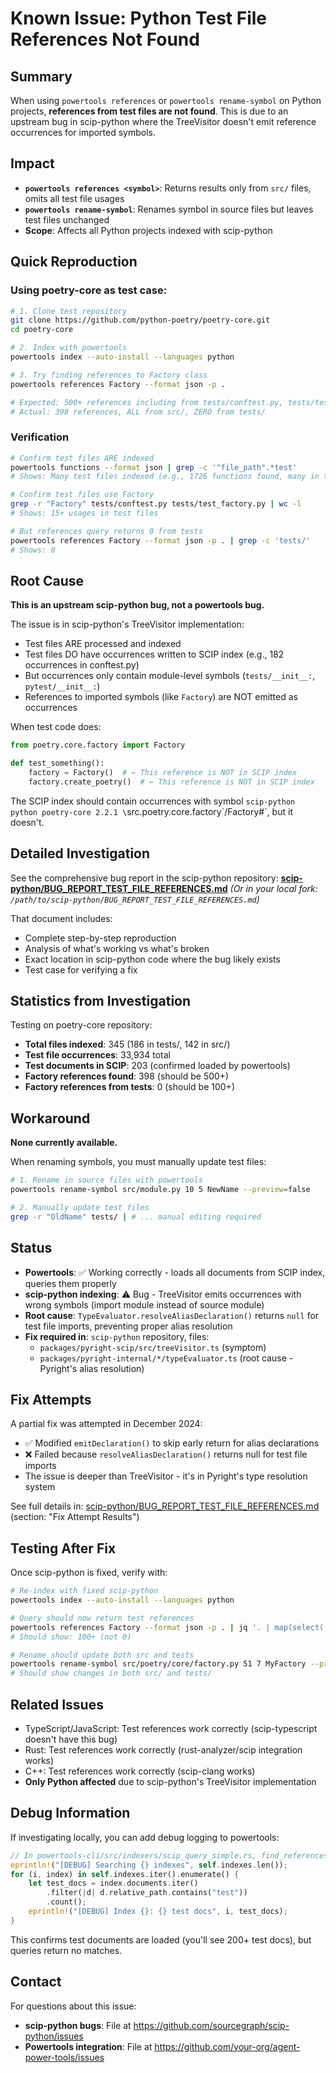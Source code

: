# Known Issue: Python Test File References Not Found

## Summary
When using `powertools references` or `powertools rename-symbol` on Python projects, **references from test files are not found**. This is due to an upstream bug in scip-python where the TreeVisitor doesn't emit reference occurrences for imported symbols.

## Impact
- **`powertools references <symbol>`**: Returns results only from `src/` files, omits all test file usages
- **`powertools rename-symbol`**: Renames symbol in source files but leaves test files unchanged
- **Scope**: Affects all Python projects indexed with scip-python

## Quick Reproduction

### Using poetry-core as test case:

```bash
# 1. Clone test repository
git clone https://github.com/python-poetry/poetry-core.git
cd poetry-core

# 2. Index with powertools
powertools index --auto-install --languages python

# 3. Try finding references to Factory class
powertools references Factory --format json -p .

# Expected: 500+ references including from tests/conftest.py, tests/test_factory.py
# Actual: 398 references, ALL from src/, ZERO from tests/
```

### Verification
```bash
# Confirm test files ARE indexed
powertools functions --format json | grep -c '"file_path".*test'
# Shows: Many test files indexed (e.g., 1726 functions found, many in tests/)

# Confirm test files use Factory
grep -r "Factory" tests/conftest.py tests/test_factory.py | wc -l
# Shows: 15+ usages in test files

# But references query returns 0 from tests
powertools references Factory --format json -p . | grep -c 'tests/'
# Shows: 0
```

## Root Cause

**This is an upstream scip-python bug, not a powertools bug.**

The issue is in scip-python's TreeVisitor implementation:
- Test files ARE processed and indexed
- Test files DO have occurrences written to SCIP index (e.g., 182 occurrences in conftest.py)
- But occurrences only contain module-level symbols (`tests/__init__:`, `pytest/__init__:`)
- References to imported symbols (like `Factory`) are NOT emitted as occurrences

When test code does:
```python
from poetry.core.factory import Factory

def test_something():
    factory = Factory()  # ← This reference is NOT in SCIP index
    factory.create_poetry()  # ← This reference is NOT in SCIP index
```

The SCIP index should contain occurrences with symbol `scip-python python poetry-core 2.2.1 \`src.poetry.core.factory\`/Factory#`, but it doesn't.

## Detailed Investigation

See the comprehensive bug report in the scip-python repository:
**[scip-python/BUG_REPORT_TEST_FILE_REFERENCES.md](https://github.com/sourcegraph/scip-python/blob/main/BUG_REPORT_TEST_FILE_REFERENCES.md)**
*(Or in your local fork: `/path/to/scip-python/BUG_REPORT_TEST_FILE_REFERENCES.md`)*

That document includes:
- Complete step-by-step reproduction
- Analysis of what's working vs what's broken
- Exact location in scip-python code where the bug likely exists
- Test case for verifying a fix

## Statistics from Investigation

Testing on poetry-core repository:
- **Total files indexed**: 345 (186 in tests/, 142 in src/)
- **Test file occurrences**: 33,934 total
- **Test documents in SCIP**: 203 (confirmed loaded by powertools)
- **Factory references found**: 398 (should be 500+)
- **Factory references from tests**: 0 (should be 100+)

## Workaround

**None currently available.**

When renaming symbols, you must manually update test files:
```bash
# 1. Rename in source files with powertools
powertools rename-symbol src/module.py 10 5 NewName --preview=false

# 2. Manually update test files
grep -r "OldName" tests/ | # ... manual editing required
```

## Status

- **Powertools**: ✅ Working correctly - loads all documents from SCIP index, queries them properly
- **scip-python indexing**: ⚠️ Bug - TreeVisitor emits occurrences with wrong symbols (import module instead of source module)
- **Root cause**: `TypeEvaluator.resolveAliasDeclaration()` returns `null` for test file imports, preventing proper alias resolution
- **Fix required in**: `scip-python` repository, files:
  - `packages/pyright-scip/src/treeVisitor.ts` (symptom)
  - `packages/pyright-internal/*/typeEvaluator.ts` (root cause - Pyright's alias resolution)

## Fix Attempts

A partial fix was attempted in December 2024:
- ✅ Modified `emitDeclaration()` to skip early return for alias declarations
- ❌ Failed because `resolveAliasDeclaration()` returns null for test file imports
- The issue is deeper than TreeVisitor - it's in Pyright's type resolution system

See full details in: [scip-python/BUG_REPORT_TEST_FILE_REFERENCES.md](https://github.com/sourcegraph/scip-python/blob/main/BUG_REPORT_TEST_FILE_REFERENCES.md) (section: "Fix Attempt Results")

## Testing After Fix

Once scip-python is fixed, verify with:

```bash
# Re-index with fixed scip-python
powertools index --auto-install --languages python

# Query should now return test references
powertools references Factory --format json -p . | jq '. | map(select(.location.file_path | contains("test"))) | length'
# Should show: 100+ (not 0)

# Rename should update both src and tests
powertools rename-symbol src/poetry/core/factory.py 51 7 MyFactory --preview
# Should show changes in both src/ and tests/
```

## Related Issues

- TypeScript/JavaScript: Test references work correctly (scip-typescript doesn't have this bug)
- Rust: Test references work correctly (rust-analyzer/scip integration works)
- C++: Test references work correctly (scip-clang works)
- **Only Python affected** due to scip-python's TreeVisitor implementation

## Debug Information

If investigating locally, you can add debug logging to powertools:

```rust
// In powertools-cli/src/indexers/scip_query_simple.rs, find_references()
eprintln!("[DEBUG] Searching {} indexes", self.indexes.len());
for (i, index) in self.indexes.iter().enumerate() {
    let test_docs = index.documents.iter()
        .filter(|d| d.relative_path.contains("test"))
        .count();
    eprintln!("[DEBUG] Index {}: {} test docs", i, test_docs);
}
```

This confirms test documents are loaded (you'll see 200+ test docs), but queries return no matches.

## Contact

For questions about this issue:
- **scip-python bugs**: File at https://github.com/sourcegraph/scip-python/issues
- **Powertools integration**: File at https://github.com/your-org/agent-power-tools/issues

